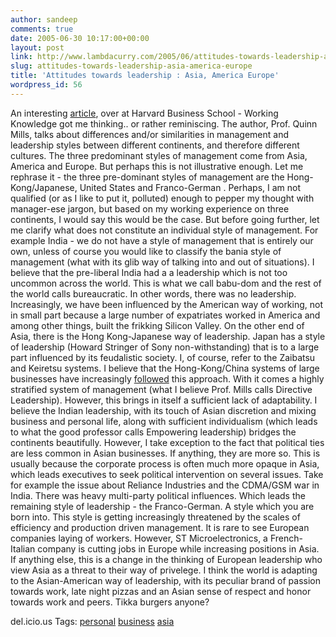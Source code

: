 ```yaml
---
author: sandeep
comments: true
date: 2005-06-30 10:17:00+00:00
layout: post
link: http://www.lambdacurry.com/2005/06/attitudes-towards-leadership-asia-america-europe/
slug: attitudes-towards-leadership-asia-america-europe
title: 'Attitudes towards leadership : Asia, America Europe'
wordpress_id: 56
---
```


An interesting [article](http://hbswk.hbs.edu/item.jhtml?id=4869&t=leadership), over at Harvard Business School - Working Knowledge got me thinking.. or rather reminiscing. The author, Prof. Quinn Mills, talks about differences and/or similarities in management and leadership styles between different continents, and therefore different cultures.
The three predominant styles of management come from Asia, America and Europe. But perhaps this is not illustrative enough. Let me rephrase it - the three pre-dominant styles of management are the Hong-Kong/Japanese, United States and Franco-German . Perhaps, I am not qualified (or as I like to put it, polluted) enough to pepper my thought with manager-ese jargon, but based on my working experience on three continents, I would say this would be the case. 
But before going further, let me clarify what does not constitute an individual style of management. For example India - we do not have a style of management that is entirely our own, unless of course you would like to classify the bania style of management (what with its glib way of talking into and out of situations). I believe that the pre-liberal India had a a leadership which is not too uncommon across the world. This is what we call babu-dom and the rest of the world calls bureaucratic. In other words, there was no leadership. Increasingly, we have been influenced by the American way of working, not in small part because a large number of expatriates worked in America and among other things, built the frikking Silicon Valley.
On the other end of Asia, there is the Hong Kong-Japanese way of leadership. Japan has a style of leadership (Howard Stringer of Sony non-withstanding) that is to a large part influenced by its feudalistic society. I, of course, refer to the Zaibatsu and Keiretsu systems. I believe that the Hong-Kong/China systems of large businesses have increasingly [followed](http://msnbc.msn.com/id/7615253/) this approach. With it comes a highly stratified system of management (what I believe Prof. Mills calls Directive Leadership). However, this brings in itself a sufficient lack of adaptability. I believe the Indian leadership, with its touch of Asian discretion and mixing business and personal life, along with sufficient individualism (which leads to what the good professor calls Empowering leadership) bridges the continents beautifully.
However, I take exception to the fact that political ties are less common in Asian businesses. If anything, they are more so. This is usually because the corporate process is often much more opaque in Asia, which leads executives to seek political intervention on several issues. Take for example the issue about Reliance Industries and the CDMA/GSM war in India. There was heavy multi-party political influences.
Which leads the remaining style of leadership - the Franco-German. A style which you are born into. This style is getting increasingly threatened by the scales of efficiency and production driven management. It is rare to see European companies laying of workers. However, ST Microelectronics, a French-Italian company is cutting jobs in Europe while increasing positions in Asia. If anything else, this is a change in the thinking of European leadership who view Asia as a threat to their way of privelege.
I think the world is adapting to the Asian-American way of leadership, with its peculiar brand of passion towards work, late night pizzas and an Asian sense of respect and honor towards work and peers. 
Tikka burgers anyone?




del.icio.us Tags: [personal](http://del.icio.us/sss8ue/personal) [business](http://del.icio.us/sss8ue/business) [asia](http://del.icio.us/sss8ue/asia)
